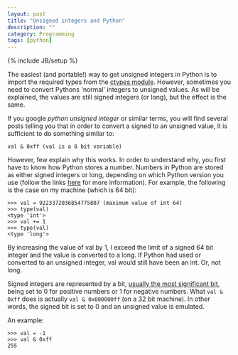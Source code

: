 ```yaml
---
layout: post
title: "Unsigned integers and Python"
description: ""
category: Programming
tags: [python]
---
```


{% include JB/setup %}

The easiest (and portable!) way to get unsigned integers in Python is to import
the required types from the [ctypes
module](http://docs.python.org/2/library/ctypes.html). However, sometimes you
need to convert Pythons 'normal' integers to unsigned values. As will be
explained, the values are still signed integers (or long), but the effect is the same.

If you google _python unsigned integer_ or similar terms, you will find several
posts telling you that in order to convert a signed to an unsigned value, it is
sufficient to do something similar to:

    val & 0xff (val is a 8 bit variable)

However, few explain why this works. In order to understand why, you first have
to know how Python stores a number.  Numbers in Python are stored as either
signed integers or long, depending on which Python version you use (follow the
links
[here](http://stackoverflow.com/questions/2104884/how-does-python-manage-int-and-long)
for more information). For example, the following is the case on my machine
(which is 64 bit):
    
    >>> val = 9223372036854775807 (maximum value of int 64)
    >>> type(val)
    <type 'int'>
    >>> val += 1
    >>> type(val)
    <type 'long'>

By increasing the value of val by 1, I exceed the limit of a signed 64 bit
integer and the value is converted to a long. If Python had used or converted to
an unsigned integer, val would still have been an int. Or, not long.

Signed integers are represented by a bit, [usually the most significant
bit](http://en.wikipedia.org/wiki/Signed_number_representations), being set to 0
for positive numbers or 1 for negative numbers. What `val & 0xff` does is
actually `val & 0x000000ff` (on a 32 bit machine). In other words, the signed
bit is set to 0 and an unsigned value is emulated.

An example:

    >>> val = -1
    >>> val & 0xff
    255

